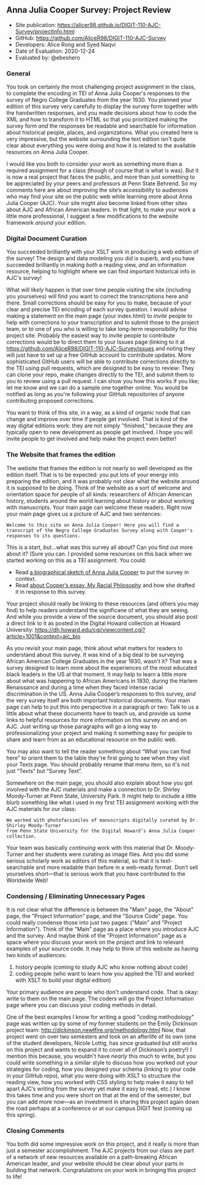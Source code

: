 ## Anna Julia Cooper Survey: Project Review


* Site publication: <https://alicer98.github.io/DIGIT-110-AJC-Survey/projectInfo.html>
* GitHub: <https://github.com/AliceR98/DIGIT-110-AJC-Survey>
* Developers: Alice Rong and Syed Naqvi
* Date of Evaluation: 2020-12-24
* Evaluated by: @ebeshero

### General
You took on certainly the most challenging project assignment in the class, to complete the encoding in TEI of Anna Julia Cooper's responses to the survey of Negro College Graduates from the year 1930. You planned your edition of this survey very carefully to display the survey form together with the handwritten responses, and you made decisions about how to code the XML and how to transform it to HTML so that you prioritized making the survey form *and* the responses be readable and searchable for information about historical people, places, and organizations. What you created here is very impressive, but the website surrounding the text edition isn't quite clear about everything you were doing and how it is related to the available resources on Anna Julia Cooper. 

 I would like you both to consider your work as something more than a required assignment for a class (though of course that is what is was). But it is now a real project that faces the public, and more than just something to be appreciated by your peers and professors at Penn State Behrend. So my comments here are about improving the site’s accessibility to audiences who may find your site on the public web while learning more about Anna Julia Cooper (AJC). Your site might also become linked from other sites about AJC and African American leaders. In that light, to make your work a little more professional, I suggest a few modifications to the website framework *around* your edition.

### Digital Document Curation
You succeeded brilliantly with your XSLT work in producing a web edition of the survey! The design and data modeling you did is superb, and you have succeeded brilliantly in making *both* a reading view, *and* an information resource, helping to highlight where we can find important historical info in AJC's survey! 

What will *likely* happen is that over time people visiting the site (including you yourselves) will find you want to correct the transcriptions here and there. Small corrections should be easy for you to make, because of your clear and precise TEI encoding of each survey question. I would advise making a statement on the main page (your index.html) to *invite* people to help with corrections to your transcription and to submit those to the project team, or to one of you who is willing to take long-term responsibility for this project site. Probably the easiest way to invite people to contribute corrections would be to direct them to your Issues page (linking to it at <https://github.com/AliceR98/DIGIT-110-AJC-Survey/issues> and noting they will just have to set up a free GitHub account to contribute updates. More sophisticated GitHub users will be able to contribute corrections directly to the TEI using pull requests, which are designed to be easy to review: They can clone your repo, make changes directly to the TEI, and submit them to you to review using a pull request. I can show you how this works if you like; let me know and we can do a sample one together online. You would be notified as long as you're following your GitHub repositories of anyone contributing proposed corrections.

You want to think of this site, in a way, as a kind of organic node that can change and improve over time if people get involved. That is kind of the way digital editions work: they are not simply "finished," because they are typically open to new development as people get involved. I hope you will invite people to get involved and help make the project even better!

### The Website that frames the edition
The website that frames the edition is not nearly so well developed as the edition itself. That is to be expected: you put lots of your energy into preparing the edition, and it was probably not clear what the website around it is supposed to be doing. Think of the website as a sort of welcome and orientation space for people of all kinds: researchers of African American history, students around the world learning about history or about working with manuscripts. Your main page can welcome these readers. Right now your main page gives us a picture of AJC and two sentences: 
```
Welcome to this site on Anna Julia Cooper! Here you will find a transcript of the Negro College Graduates Survey along with Cooper's responses to its questions.
```
This is a start, but...what was this survey all about? Can you find out more about it? (Sure you can. I provided some resources on this back when we started working on this as a TEI assignment. You could: 
* Read [a biographical sketch of Anna Julia Cooper](https://plato.stanford.edu/entries/anna-julia-cooper/#BioSke) to put the survey in context.
* Read [about Cooper’s essay, My Racial Philosophy](https://plato.stanford.edu/entries/anna-julia-cooper/#OthSelEssWriRumBeyVoi) and how she drafted it in response to this survey.

Your project should really be linking to these resources (and others you may find) to help readers understand the significane of what they are seeing. And while you provide a view of the source document, you should also post a direct link to it as posted in the Digital Howard collection at Howard University: https://dh.howard.edu/cgi/viewcontent.cgi?article=1001&context=ajc_bio 

As you revisit your main page, think about what matters for readers to understand about this survey. It was kind of a big deal to be surveying African American College Graduates in the year 1930, wasn't it? That was a survey designed to learn more about the experiences of the most educated black leaders in the US at that moment. It may help to learn a little more about what was happening to African Americans in 1930, during the Harlem Renaissance and during a time when they faced intense racial discrimination in the US. Anna Julia Cooper’s responses to this survey, *and* the very survey itself are both important historical documents. Your main page can help to put this into perspective in a paragraph or two: Talk to us a little about what these documents have to teach us, and provide us some links to helpful resources for more information on this survey on and on AJC. Just writing up those paragraphs will go a long way to professionalizing your project and making it something easy for people to share and learn from as an educational resource on the public web. 

You may also want to tell the reader something about “What you can find here” to orient them to the table they're first going to see when they visit your Texts page. You should probably rename that menu item, so it's not just 
“Texts” but “Survey Text”.

Somewhere on the main page, you should also explain about how you got involved with the AJC materials and make a connection to Dr. Shirley Moody-Turner at Penn State, University Park. It might help to include a little blurb something like what i used in my first TEI assignment working with the AJC materials for our class: 
```
We worked with photofacsimiles of manuscripts digitally curated by Dr. Shirley Moody-Turner
from Penn State University for the Digital Howard’s Anna Julia Cooper collection. 
```
Your team was basically *continuing* work with this material that Dr. Moody-Turner and her students were curating as image files. And you did some serious scholarly work as editors of this material, so that it is text-searchable and more readable than before in a web-ready format. Don’t sell yourselves short—that is serious work that you have contributed to the Worldwide Web!

### Condensing / Eliminating Unnecessary Pages 
It is not clear what the difference is between the "Main" page, the "About" page, the "Project Information" page, and the "Source Code" page. You could really condense those into just two pages: ("Main" and "Project Information"). Think of the "Main" page as a place where you introduce AJC and the survey. And maybe think of the "Project Information" page as a space where you discuss your work on the project *and* link to relevant examples of your source code. It may help to think of this website as having two kinds of audiences:
1) history people (coming to study AJC who know nothing about code)
2) coding people (who want to learn how you applied the TEI and worked with XSLT to build your digital edition)

Your primary audience are people who don't understand code. That is okay: write to them on the main page. The coders will go the Project Information page where you can discuss your coding methods in detail. 

One of the best examples I know for writing a good "coding methodology" page was written up by some of my former students on the Emily Dickinson project team: <http://dickinson.newtfire.org/methodology.html>
Now, that project went on over two semesters and took on an afterlife of its own (one of the student developers, Nicole Lottig, has since graduated but still works on this project and wants to expand it to cover all of Dickinson’s poetry!) I mention this because, you wouldn't have *nearly* this much to write, but you could write something in a similar style to discuss how you worked out your strategies for coding, how you designed your schema (linking to your code in your GitHub repo), what you were doing with XSLT to structure the reading view, how you worked with CSS styling to help make it easy to tell apart AJC’s writing from the survey yet make it easy to read, etc.) I know this takes time and you were short on that at the end of the semester, but you can add more now—as an investment in sharing this project again down the road perhaps at a conference or at our campus DIGIT fest (coming up this spring). 


### Closing Comments
You both did some impressive work on this project, and it really is more than just a semester accomplishment. The AJC projects from our class are part of a network of new resources available on a path-breaking African American leader, and your website should be clear about your parts in building that network. Congratulations on your work in bringing this project to life!